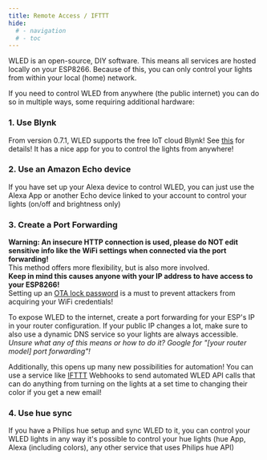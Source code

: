 ```yaml
---
title: Remote Access / IFTTT
hide:
  # - navigation
  # - toc
---
```


WLED is an open-source, DIY software. This means all services are hosted locally on your ESP8266.
Because of this, you can only control your lights from within your local (home) network.

If you need to control WLED from anywhere (the public internet) you can do so in multiple ways, some requiring additional hardware:

### 1. Use Blynk

From version 0.7.1, WLED supports the free IoT cloud Blynk! See [this](/interfaces/blynk) for details! It has a nice app for you to control the lights from anywhere!

### 2. Use an Amazon Echo device
If you have set up your Alexa device to control WLED, you can just use the Alexa App or another Echo device linked to your account to control your lights (on/off and brightness only)

### 3. Create a Port Forwarding
**Warning: An insecure HTTP connection is used, please do NOT edit sensitive info like the WiFi settings when connected via the port forwarding!**   
This method offers more flexibility, but is also more involved.   
**Keep in mind this causes anyone with your IP address to have access to your ESP8266!**   
Setting up an [OTA lock password](/advanced/security) is a must to prevent attackers from acquiring your WiFi credentials!

To expose WLED to the internet, create a port forwarding for your ESP's IP in your router configuration.
If your public IP changes a lot, make sure to also use a dynamic DNS service so your lights are always accessible.
_Unsure what any of this means or how to do it? Google for "[your router model] port forwarding"!_

Additionally, this opens up many new possibilities for automation! You can use a service like [IFTTT](https://ifttt.com/) Webhooks to send automated WLED API calls that can do anything from turning on the lights at a set time to changing their color if you get a new email!

### 4. Use hue sync

If you have a Philips hue setup and sync WLED to it, you can control your WLED lights in any way it's possible to control your hue lights (hue App, Alexa (including colors), any other service that uses Philips hue API)